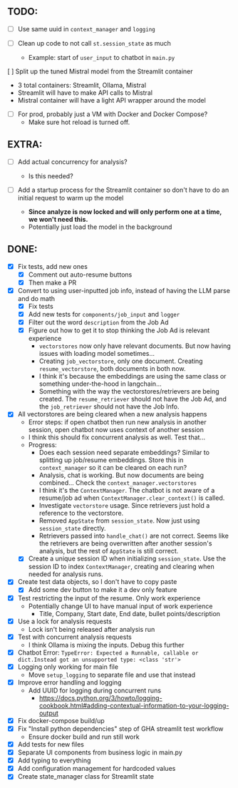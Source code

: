 ## TODO:
- [ ] Use same uuid in `context_manager` and `logging`

- [ ] Clean up code to not call `st.session_state` as much
  - Example: start of `user_input` to chatbot in `main.py`

 [ ] Split up the tuned Mistral model from the Streamlit container
  - 3 total containers: Streamlit, Ollama, Mistral
  - Streamlit will have to make API calls to Mistral
  - Mistral container will have a light API wrapper around the model

- [ ] For prod, probably just a VM with Docker and Docker Compose?
  - Make sure hot reload is turned off.


## EXTRA:
- [ ] Add actual concurrency for analysis?
  - Is this needed?

- [ ] Add a startup process for the Streamlit container so don't have to do an initial request to warm up the model
  - **Since analyze is now locked and will only perform one at a time, we won't need this.**
  - Potentially just load the model in the background


## DONE:
- [x] Fix tests, add new ones
  - [x] Comment out auto-resume buttons
  - [x] Then make a PR
- [x] Convert to using user-inputted job info, instead of having the LLM parse and do math
  - [x] Fix tests
  - [x] Add new tests for `components/job_input` and `logger`
  - [x] Filter out the word `description` from the Job Ad
  - [x] Figure out how to get it to stop thinking the Job Ad is relevant experience
    - `vectorstores` now only have relevant documents. But now having issues with loading model sometimes...
    - Creating `job_vectorstore`, only one document. Creating `resume_vectorstore`, both documents in both now.
    - I think it's because the embeddings are using the same class or something under-the-hood in langchain...
    - Something with the way the vectorstores/retrievers are being created. The `resume_retriever` should not have the Job Ad, and the `job_retriever` should not have the Job Info.
- [x] All vectorstores are being cleared when a new analysis happens
  - Error steps: if open chatbot then run new analysis in another session, open chatbot now uses context of another session
  - I think this should fix concurrent analysis as well. Test that...
  - Progress:
    - Does each session need separate embeddings? Similar to splitting up job/resume embeddings. Store this in `context_manager` so it can be cleared on each run?
    - Analysis, chat is working. But now documents are being combined... Check the `context_manager.vectorstores`
    - I think it's the `ContextManager`. The chatbot is not aware of a resume/job ad when `ContextManager.clear_context()` is called.
    - Investigate `vectorstore` usage. Since retrievers just hold a reference to the vectorstore.
    - Removed `AppState` from `session_state`. Now just using `session_state` directly.
    - Retrievers passed into `handle_chat()` are not correct. Seems like the retrievers are being overwritten after another session's analysis, but the rest of `AppState` is still correct.
  - [x] Create a unique session ID when initializing `session_state`. Use the session ID to index `ContextManager`, creating and clearing when needed for analysis runs.
- [x] Create test data objects, so I don't have to copy paste
  - [x] Add some dev button to make it a dev only feature
- [x] Test restricting the input of the resume. Only work experience
  - Potentially change UI to have manual input of work experience
    - Title, Company, Start date, End date, bullet points/description
- [x] Use a lock for analysis requests
  - Lock isn't being released after analysis run
- [x] Test with concurrent analysis requests
  - I think Ollama is mixing the inputs. Debug this further
- [x] Chatbot Error: `TypeError: Expected a Runnable, callable or dict.Instead got an unsupported type: <class 'str'>`
- [x] Logging only working for main file
  - Move `setup_logging` to separate file and use that instead
- [x] Improve error handling and logging
  - Add UUID for logging during concurrent runs
    - https://docs.python.org/3/howto/logging-cookbook.html#adding-contextual-information-to-your-logging-output
- [x] Fix docker-compose build/up
- [x] Fix "Install python dependencies" step of GHA streamlit test workflow
  - Ensure docker build and run still work
- [x] Add tests for new files
- [x] Separate UI components from business logic in main.py
- [x] Add typing to everything
- [x] Add configuration management for hardcoded values
- [x] Create state_manager class for Streamlit state
